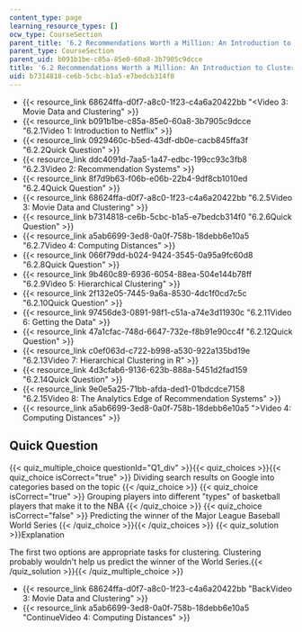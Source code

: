 ```yaml
---
content_type: page
learning_resource_types: []
ocw_type: CourseSection
parent_title: '6.2 Recommendations Worth a Million: An Introduction to Clustering '
parent_type: CourseSection
parent_uid: b091b1be-c85a-85e0-60a8-3b7905c9dcce
title: '6.2 Recommendations Worth a Million: An Introduction to Clustering '
uid: b7314818-ce6b-5cbc-b1a5-e7bedcb314f0
---
```


*   {{< resource_link 68624ffa-d0f7-a8c0-1f23-c4a6a20422bb "\<Video 3: Movie Data and Clustering" >}}
*   {{< resource_link b091b1be-c85a-85e0-60a8-3b7905c9dcce "6.2.1Video 1: Introduction to Netflix" >}}
*   {{< resource_link 0929460c-b5ed-43df-db0e-cacb845ffa3f "6.2.2Quick Question" >}}
*   {{< resource_link ddc4091d-7aa5-1a47-edbc-199cc93c3fb8 "6.2.3Video 2: Recommendation Systems" >}}
*   {{< resource_link 8f7d9b63-f06b-e06b-22b4-9df8cb1010ed "6.2.4Quick Question" >}}
*   {{< resource_link 68624ffa-d0f7-a8c0-1f23-c4a6a20422bb "6.2.5Video 3: Movie Data and Clustering" >}}
*   {{< resource_link b7314818-ce6b-5cbc-b1a5-e7bedcb314f0 "6.2.6Quick Question" >}}
*   {{< resource_link a5ab6699-3ed8-0a0f-758b-18debb6e10a5 "6.2.7Video 4: Computing Distances" >}}
*   {{< resource_link 066f79dd-b024-9424-3545-0a95a9fc60d8 "6.2.8Quick Question" >}}
*   {{< resource_link 9b460c89-6936-6054-88ea-504e144b78ff "6.2.9Video 5: Hierarchical Clustering" >}}
*   {{< resource_link 2f132e05-7445-9a6a-8530-4dc1f0cd7c5c "6.2.10Quick Question" >}}
*   {{< resource_link 97456de3-0891-98f1-c51a-a74e3d11930c "6.2.11Video 6: Getting the Data" >}}
*   {{< resource_link 47a1cfac-748d-6647-732e-f8b91e90cc4f "6.2.12Quick Question" >}}
*   {{< resource_link c0ef063d-c722-b998-a530-922a135bd19e "6.2.13Video 7: Hierarchical Clustering in R" >}}
*   {{< resource_link 4d3cfab6-9136-623b-888a-5451d2fad159 "6.2.14Quick Question" >}}
*   {{< resource_link 9e0e5a25-71bb-afda-ded1-01bdcdce7158 "6.2.15Video 8: The Analytics Edge of Recommendation Systems" >}}
*   {{< resource_link a5ab6699-3ed8-0a0f-758b-18debb6e10a5 "\>Video 4: Computing Distances" >}}

Quick Question
--------------

{{< quiz_multiple_choice questionId="Q1_div" >}}{{< quiz_choices >}}{{< quiz_choice isCorrect="true" >}}&nbsp;Dividing search results on Google into categories based on the topic&nbsp;{{< /quiz_choice >}}
{{< quiz_choice isCorrect="true" >}}&nbsp;Grouping players into different "types" of basketball players that make it to the NBA&nbsp;{{< /quiz_choice >}}
{{< quiz_choice isCorrect="false" >}}&nbsp;Predicting the winner of the Major League Baseball World Series&nbsp;{{< /quiz_choice >}}{{< /quiz_choices >}}
{{< quiz_solution >}}Explanation

The first two options are appropriate tasks for clustering. Clustering probably wouldn't help us predict the winner of the World Series.{{< /quiz_solution >}}{{< /quiz_multiple_choice >}}

*   {{< resource_link 68624ffa-d0f7-a8c0-1f23-c4a6a20422bb "BackVideo 3: Movie Data and Clustering" >}}
*   {{< resource_link a5ab6699-3ed8-0a0f-758b-18debb6e10a5 "ContinueVideo 4: Computing Distances" >}}